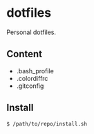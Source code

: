 # dotfiles

Personal dotfiles.

## Content

* .bash_profile
* .colordiffrc
* .gitconfig

## Install

`$ /path/to/repo/install.sh`



